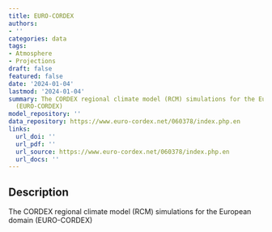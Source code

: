 ```yaml
---
title: EURO-CORDEX
authors:
- ''
categories: data
tags:
- Atmosphere
- Projections
draft: false
featured: false
date: '2024-01-04'
lastmod: '2024-01-04'
summary: The CORDEX regional climate model (RCM) simulations for the European domain
  (EURO-CORDEX)
model_repository: ''
data_repository: https://www.euro-cordex.net/060378/index.php.en
links:
  url_doi: ''
  url_pdf: ''
  url_source: https://www.euro-cordex.net/060378/index.php.en
  url_docs: ''
---
```


## Description

The CORDEX regional climate model (RCM) simulations for the European domain (EURO-CORDEX)

